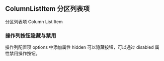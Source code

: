 <div class="demo-header">
<p class="overviewicon">
  <span class="wapi-form-button"/>
</p>

## ColumnListItem 分区列表项

<nova-uxlink widget-name="ColumnListItem"></nova-uxlink>

分区列表项 Column List Item

</div>

### 操作列按钮隐藏与禁用

操作列配置项 options 中添加属性 hidden 可以隐藏按钮，可以通过 disabled 属性禁用操作按钮。

<nova-demo-view link="column-list-item/icon-disabled.vue"></nova-demo-view>

<br />
